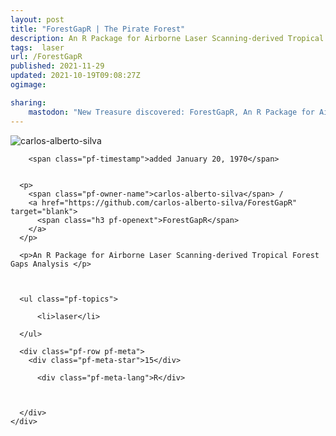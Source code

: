 ```yaml
---
layout: post
title: "ForestGapR | The Pirate Forest"
description: An R Package for Airborne Laser Scanning-derived Tropical Forest Gaps Analysis 
tags:  laser
url: /ForestGapR
published: 2021-11-29
updated: 2021-10-19T09:08:27Z
ogimage: 

sharing:
    mastodon: "New Treasure discovered: ForestGapR, An R Package for Airborne Laser Scanning-derived Tropical Forest Gaps Analysis "
---
```


<div class="pf-night-sky-spacer">
    <div id="pf-night-sky" data-stars="15" data-owner="carlos-alberto-silva" data-repo="ForestGapR"></div>
    <div class="">
        <dialog>
            Inhalt des Dialogs
        </dialog>
    </div>
</div>

<div class="pf-ship-list">
    <div class="pf-row pf-pirate pf-small-column" data-pirate-id="laf-bJy9UyPNDCc_Sbwhy">
    <div>
      <!--<a href="https://github.com/carlos-alberto-silva" target="blank">-->
        <div class="pf-pirate-avatar">
          <div class="pf-cross pf-clickable"  onclick="collect('laf-bJy9UyPNDCc_Sbwhy'); return false;"></div>
          <img src="https://avatars.githubusercontent.com/u/6352657?v=4" title="carlos-alberto-silva" alt="carlos-alberto-silva"/>
      </div>
      <!--</a>
      <div class="pf-pirate-actions">
        <a class="pf-treasure-add"  title="save in my treasure chest" onclick="collect('laf-bJy9UyPNDCc_Sbwhy'); return false;" href="#">
          <img src="./assets/coin.svg" alt="treasure"/>
        </a>
        <a class="pf-treasure-remove" onclick="throwAway('laf-bJy9UyPNDCc_Sbwhy'); return false;">remove</a>
      </div>-->
    </div>
    <div class="pf-ship">
      
        <span class="pf-timestamp">added January 20, 1970</span>
      
      
      <p>
        <span class="pf-owner-name">carlos-alberto-silva</span> / 
        <a href="https://github.com/carlos-alberto-silva/ForestGapR" target="blank">
          <span class="h3 pf-openext">ForestGapR</span>
        </a>
      </p>

      <p>An R Package for Airborne Laser Scanning-derived Tropical Forest Gaps Analysis </p>

      

      <ul class="pf-topics">
        
          <li>laser</li>
        
      </ul>

      <div class="pf-row pf-meta">
        <div class="pf-meta-star">15</div>
        
          <div class="pf-meta-lang">R</div>
        
        
        
      </div>
    </div>
  </div>
</div>